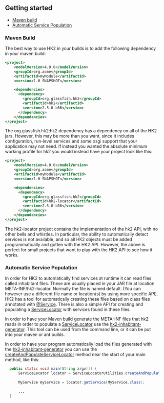 [//]: # " DO NOT ALTER OR REMOVE COPYRIGHT NOTICES OR THIS HEADER. "
[//]: # "  "
[//]: # " Copyright (c) 2013-2017 Oracle and/or its affiliates. All rights reserved. "
[//]: # "  "
[//]: # " The contents of this file are subject to the terms of either the GNU "
[//]: # " General Public License Version 2 only (''GPL'') or the Common Development "
[//]: # " and Distribution License(''CDDL'') (collectively, the ''License'').  You "
[//]: # " may not use this file except in compliance with the License.  You can "
[//]: # " obtain a copy of the License at "
[//]: # " https://oss.oracle.com/licenses/CDDL+GPL-1.1 "
[//]: # " or LICENSE.txt.  See the License for the specific "
[//]: # " language governing permissions and limitations under the License. "
[//]: # "  "
[//]: # " When distributing the software, include this License Header Notice in each "
[//]: # " file and include the License file at LICENSE.txt. "
[//]: # "  "
[//]: # " GPL Classpath Exception: "
[//]: # " Oracle designates this particular file as subject to the ''Classpath'' "
[//]: # " exception as provided by Oracle in the GPL Version 2 section of the License "
[//]: # " file that accompanied this code. "
[//]: # "  "
[//]: # " Modifications: "
[//]: # " If applicable, add the following below the License Header, with the fields "
[//]: # " enclosed by brackets [] replaced by your own identifying information: "
[//]: # " ''Portions Copyright [year] [name of copyright owner]'' "
[//]: # "  "
[//]: # " Contributor(s): "
[//]: # " If you wish your version of this file to be governed by only the CDDL or "
[//]: # " only the GPL Version 2, indicate your decision by adding ''[Contributor] "
[//]: # " elects to include this software in this distribution under the [CDDL or GPL "
[//]: # " Version 2] license.''  If you don't indicate a single choice of license, a "
[//]: # " recipient has the option to distribute your version of this file under "
[//]: # " either the CDDL, the GPL Version 2 or to extend the choice of license to "
[//]: # " its licensees as provided above.  However, if you add GPL Version 2 code "
[//]: # " and therefore, elected the GPL Version 2 license, then the option applies "
[//]: # " only if the new code is made subject to such option by the copyright "
[//]: # " holder. "

Getting started
---------------

- [Maven build](getting-started.html#Maven_Build)
- [Automatic Service Population](getting-started.html#Automatic_Service_Population)

### Maven Build ###

The best way to use HK2 in your builds is to add the following dependency in your maven build:

```xml
<project>
    <modelVersion>4.0.0</modelVersion>
    <groupId>org.acme</groupId>
    <artifactId>myModule</artifactId>
    <version>1.0-SNAPSHOT</version>

    <dependencies>
      <dependency>
        <groupId>org.glassfish.hk2</groupId>
        <artifactId>hk2</artifactId>
        <version>2.5.0-b36</version>
      </dependency>
    </dependencies>
</project>
```

The org.glassfish.hk2:hk2 dependency has a dependency on all of the HK2 jars.
However, this may be more than you want, since it includes configuration, 
run-level services and some osgi support that your application may not need.
If instead you wanted the absolute minimum working profile for hk2 you would instead have your project look like this:

```xml
<project>
    <modelVersion>4.0.0</modelVersion>
    <groupId>org.acme</groupId>
    <artifactId>myModule</artifactId>
    <version>1.0-SNAPSHOT</version>

    <dependencies>
      <dependency>
        <groupId>org.glassfish.hk2</groupId>
        <artifactId>hk2-locator</artifactId>
        <version>2.5.0-b36</version>
      </dependency>
    </dependencies>
</project>
```

The hk2-locator project contains the implementation of the hk2 API, with
no other bells and whistles.  In particular, the ability to automatically
detect services is not available, and so all HK2 objects must be added
programmatically and gotten with the HK2 API.  However, the above is perfect
for small projects that want to play with the HK2 API to see how it works.

### Automatic Service Population ###

In order for HK2 to automatically find services at runtime it can read files called inhabitant files.
 These are usually placed in your JAR file at location META-INF/hk2-locator.
 Normally the file is named default.
 (You can however use a different file name or location(s) by using more specific API).
 HK2 has a tool for automatically creating these files based on class files annotated with [@Service][service].
 There is also a simple API for creating and populating a [ServiceLocator][servicelocator] with services found in these files.

In order to have your Maven build generate the META-INF files that hk2 reads in order to populate a [ServiceLocator][servicelocator] 
use the [hk2-inhabitant-generator][inhabitant-generator].
This tool can be used from the command line, or it can be put into your maven or ant builds.

In order to have your program automatically load the files generated with the [hk2-inhabitant-generator][inhabitant-generator] you can
use the [createAndPopulateServiceLocator][createandpopulateservicelocator] method near the start of your main method, like this:
  
```java
  public static void main(String argv[]) {
      ServiceLocator locator = ServiceLocatorUtilities.createAndPopulateServiceLocator();
      
      MyService myService = locator.getService(MyService.class);
      
      ...
  }
```

[servicelocator]: apidocs/org/glassfish/hk2/api/ServiceLocator.html
[inhabitant-generator]: inhabitant-generator.html
[createandpopulateservicelocator]: apidocs/org/glassfish/hk2/utilities/ServiceLocatorUtilities.html#createAndPopulateServiceLocator()
[service]: apidocs/org/jvnet/hk2/annotations/Service.html
